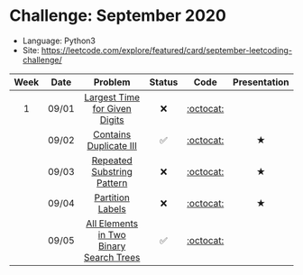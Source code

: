 # Challenge: September 2020
* Language: Python3
* Site: https://leetcode.com/explore/featured/card/september-leetcoding-challenge/

|Week|Date|Problem|Status|Code|Presentation|
|:--:|:--:|:--:|:--:|:--:|:--:|
|1|09/01|[Largest Time for Given Digits](https://leetcode.com/explore/featured/card/september-leetcoding-challenge/554/week-1-september-1st-september-7th/3445/)|❌|[:octocat:](./0901.py)||
||09/02|[Contains Duplicate III](https://leetcode.com/explore/featured/card/september-leetcoding-challenge/554/week-1-september-1st-september-7th/3446/)|✅|[:octocat:](./0902.py)|★|
||09/03|[Repeated Substring Pattern](https://leetcode.com/explore/featured/card/september-leetcoding-challenge/554/week-1-september-1st-september-7th/3447/)|❌|[:octocat:](./0903.py)|★|
||09/04|[Partition Labels](https://leetcode.com/explore/featured/card/september-leetcoding-challenge/554/week-1-september-1st-september-7th/3448/)|❌|[:octocat:](./0904.py)|★|
||09/05|[All Elements in Two Binary Search Trees](https://leetcode.com/explore/featured/card/september-leetcoding-challenge/554/week-1-september-1st-september-7th/3449/)|✅|[:octocat:](./0905.py)||
